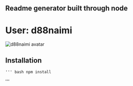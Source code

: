 ## Readme generator built through node

# User: d88naimi

![d88naimi avatar](https://avatars3.githubusercontent.com/u/22800749?v=4)

## Installation

    ''' bash npm install

'''
